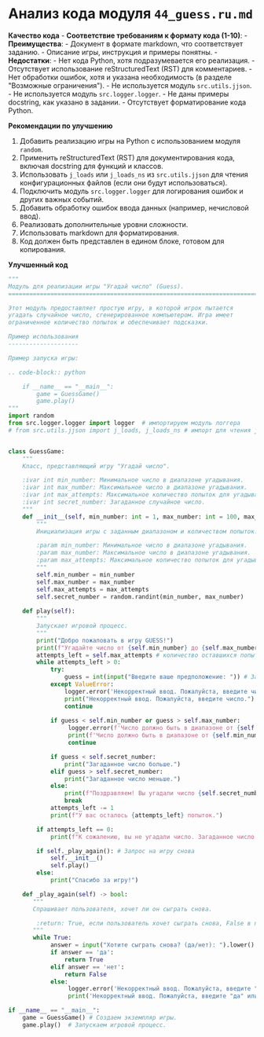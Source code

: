 # Анализ кода модуля `44_guess.ru.md`

**Качество кода**
    - **Соответствие требованиям к формату кода (1-10)**: 
        - **Преимущества**: 
            - Документ в формате markdown, что соответствует заданию.
            - Описание игры, инструкция и примеры понятны.
        - **Недостатки**:
            - Нет кода Python, хотя подразумевается его реализация.
            - Отсутствует использование reStructuredText (RST) для комментариев.
            - Нет обработки ошибок, хотя и указана необходимость (в разделе "Возможные ограничения").
            - Не используется модуль `src.utils.jjson`.
            - Не используется модуль `src.logger.logger`.
            - Не даны примеры docstring, как указано в задании.
            - Отсутствует форматирование кода Python.

**Рекомендации по улучшению**
1. Добавить реализацию игры на Python с использованием модуля `random`.
2. Применить reStructuredText (RST) для документирования кода, включая docstring для функций и классов.
3. Использовать `j_loads` или `j_loads_ns` из `src.utils.jjson` для чтения конфигурационных файлов (если они будут использоваться).
4. Подключить модуль `src.logger.logger` для логирования ошибок и других важных событий.
5. Добавить обработку ошибок ввода данных (например, нечисловой ввод).
6. Реализовать дополнительные уровни сложности.
7. Использовать markdown для форматирования.
8. Код должен быть представлен в едином блоке, готовом для копирования.

**Улучшенный код**

```python
"""
Модуль для реализации игры "Угадай число" (Guess).
=========================================================================

Этот модуль предоставляет простую игру, в которой игрок пытается
угадать случайное число, сгенерированное компьютером. Игра имеет
ограниченное количество попыток и обеспечивает подсказки.

Пример использования
--------------------

Пример запуска игры:

.. code-block:: python

    if __name__ == "__main__":
        game = GuessGame()
        game.play()
"""
import random
from src.logger.logger import logger  # импортируем модуль логгера
# from src.utils.jjson import j_loads, j_loads_ns # импорт для чтения json файлов, если необходимо


class GuessGame:
    """
    Класс, представляющий игру "Угадай число".

    :ivar int min_number: Минимальное число в диапазоне угадывания.
    :ivar int max_number: Максимальное число в диапазоне угадывания.
    :ivar int max_attempts: Максимальное количество попыток для угадывания.
    :ivar int secret_number: Загаданное случайное число.
    """
    def __init__(self, min_number: int = 1, max_number: int = 100, max_attempts: int = 10):
        """
        Инициализация игры с заданным диапазоном и количеством попыток.

        :param min_number: Минимальное число в диапазоне угадывания.
        :param max_number: Максимальное число в диапазоне угадывания.
        :param max_attempts: Максимальное количество попыток для угадывания.
        """
        self.min_number = min_number
        self.max_number = max_number
        self.max_attempts = max_attempts
        self.secret_number = random.randint(min_number, max_number)
    
    def play(self):
        """
        Запускает игровой процесс.
        """
        print("Добро пожаловать в игру GUESS!")
        print(f"Угадайте число от {self.min_number} до {self.max_number}. У вас {self.max_attempts} попыток.")
        attempts_left = self.max_attempts # количество оставшихся попыток.
        while attempts_left > 0:
            try:
                guess = int(input("Введите ваше предположение: ")) # Запрос ввода числа от игрока.
            except ValueError:
                logger.error('Некорректный ввод. Пожалуйста, введите число.')
                print("Некорректный ввод. Пожалуйста, введите число.")
                continue
            
            if guess < self.min_number or guess > self.max_number:
                 logger.error(f'Число должно быть в диапазоне от {self.min_number} до {self.max_number}')
                 print(f'Число должно быть в диапазоне от {self.min_number} до {self.max_number}')
                 continue

            if guess < self.secret_number:
                print("Загаданное число больше.")
            elif guess > self.secret_number:
                print("Загаданное число меньше.")
            else:
                print(f"Поздравляем! Вы угадали число {self.secret_number} за {self.max_attempts - attempts_left + 1} попыток!")
                break
            attempts_left -= 1
            print(f"У вас осталось {attempts_left} попыток.")

        if attempts_left == 0:
            print(f"К сожалению, вы не угадали число. Загаданное число было {self.secret_number}.")

        if self._play_again(): # Запрос на игру снова
            self.__init__()
            self.play()
        else:
            print("Спасибо за игру!")

    def _play_again(self) -> bool:
       """
       Спрашивает пользователя, хочет ли он сыграть снова.

        :return: True, если пользователь хочет сыграть снова, False в противном случае.
       """
       while True:
            answer = input("Хотите сыграть снова? (да/нет): ").lower()
            if answer == 'да':
                return True
            elif answer == 'нет':
                return False
            else:
                 logger.error('Некорректный ввод. Пожалуйста, введите "да" или "нет".')
                 print('Некорректный ввод. Пожалуйста, введите "да" или "нет".')

if __name__ == "__main__":
    game = GuessGame() # Создаем экземпляр игры.
    game.play()  # Запускаем игровой процесс.
```